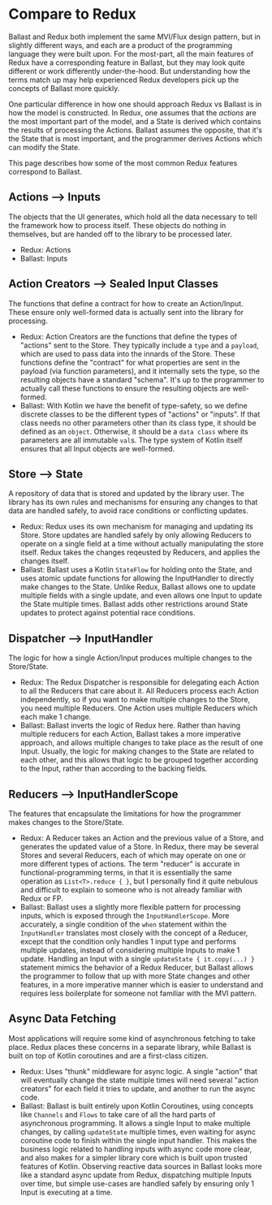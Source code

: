 ---
---

# Compare to Redux

Ballast and Redux both implement the same MVI/Flux design pattern, but in slightly different ways, and each are a
product of the programming language they were built upon. For the most-part, all the main features of Redux have a 
corresponding feature in Ballast, but they may look quite different or work differently under-the-hood. But 
understanding how the terms match up may help experienced Redux developers pick up the concepts of Ballast more quickly.

One particular difference in how one should approach Redux vs Ballast is in how the model is constructed. In Redux, one 
assumes that the _actions_ are the most important part of the model, and a State is derived which contains the results 
of processing the Actions. Ballast assumes the opposite, that it's the State that is most important, and the programmer
derives Actions which can modify the State.

This page describes how some of the most common Redux features correspond to Ballast.

## Actions --> Inputs

The objects that the UI generates, which hold all the data necessary to tell the framework how to process itself. These 
objects do nothing in themselves, but are handed off to the library to be processed later.

- Redux: Actions
- Ballast: Inputs

## Action Creators --> Sealed Input Classes

The functions that define a contract for how to create an Action/Input. These ensure only well-formed data is actually 
sent into the library for processing.

- Redux: Action Creators are the functions that define the types of "actions" sent to the Store. They typically include
  a `type` and a `payload`, which are used to pass data into the innards of the Store. These functions define the 
  "contract" for what properties are sent in the payload (via function parameters), and it internally sets the type, so
  the resulting objects have a standard "schema". It's up to the programmer to actually call these functions to ensure
  the resulting objects are well-formed.
- Ballast: With Kotlin we have the benefit of type-safety, so we define discrete classes to be the different types of 
  "actions" or "inputs". If that class needs no other parameters other than its class type, it should be defined as an 
  `object`. Otherwise, it should be a `data class` where its parameters are all immutable `val`s. The type system of 
  Kotlin itself ensures that all Input objects are well-formed.

## Store --> State

A repository of data that is stored and updated by the library user. The library has its own rules and mechanisms for
ensuring any changes to that data are handled safely, to avoid race conditions or conflicting updates.

- Redux: Redux uses its own mechanism for managing and updating its Store. Store updates are handled safely by only 
  allowing Reducers to operate on a single field at a time without actually manipulating the store itself. Redux takes 
  the changes reqeusted by Reducers, and applies the changes itself.
- Ballast: Ballast uses a Kotlin `StateFlow` for holding onto the State, and uses atomic update functions for allowing
  the InputHandler to directly make changes to the State. Unlike Redux, Ballast allows one to update multiple fields 
  with a single update, and even allows one Input to update the State multiple times. Ballast adds other restrictions 
  around State updates to protect against potential race conditions. 

## Dispatcher --> InputHandler

The logic for how a single Action/Input produces multiple changes to the Store/State.

- Redux: The Redux Dispatcher is responsible for delegating each Action to all the Reducers that care about it. All 
  Reducers process each Action independently, so if you want to make multiple changes to the Store, you need multiple
  Reducers. One Action uses multiple Reducers which each make 1 change.
- Ballast: Ballast inverts the logic of Redux here. Rather than having multiple reducers for each Action, Ballast takes
  a more imperative approach, and allows multiple changes to take place as the result of one Input. Usually, the logic
  for making changes to the State are related to each other, and this allows that logic to be grouped together according
  to the Input, rather than according to the backing fields.

## Reducers --> InputHandlerScope

The features that encapsulate the limitations for how the programmer makes changes to the Store/State.

- Redux: A Reducer takes an Action and the previous value of a Store, and generates the updated value of a Store. In 
  Redux, there may be several Stores and several Reducers, each of which may operate on one or more different types of 
  actions. The term "reducer" is accurate in functional-programming terms, in that it is essentially the same operation
  as `List<T>.reduce { }`, but I personally find it quite nebulous and difficult to explain to someone who is not 
  already familiar with Redux or FP.
- Ballast: Ballast uses a slightly more flexible pattern for processing inputs, which is exposed through the 
  `InputHandlerScope`. More accurately, a single condition of the `when` statement within the `InputHandler` translates
  most closely with the concept of a Reducer, except that the condition only handles 1 input type and performs multiple
  updates, instead of considering multiple Inputs to make 1 update. Handling an Input with a single 
  `updateState { it.copy(...) }` statement mimics the behavior of a Redux Reducer, but Ballast allows the programmer to 
  follow that up with more State changes and other features, in a more imperative manner which is easier to understand 
  and requires less boilerplate for someone not familiar with the MVI pattern.

## Async Data Fetching

Most applications will require some kind of asynchronous fetching to take place. Redux places these concerns in a 
separate library, while Ballast is built on top of Kotlin coroutines and are a first-class citizen.

- Redux: Uses "thunk" middleware for async logic. A single "action" that will eventually change the state multiple times
  will need several "action creators" for each field it tries to update, and another to run the async code.
- Ballast: Ballast is built entirely upon Kotlin Coroutines, using concepts like `Channels` and `Flows` to take care of 
  all the hard parts of asynchronous programming. It allows a single Input to make multiple changes, by calling 
  `updateState` multiple times, even waiting for async coroutine code to finish within the single input handler. This 
  makes the business logic related to handling inputs with async code more clear, and also makes for a simpler library
  core which is built upon trusted features of Kotlin. Observing reactive data sources in Ballast looks more like a 
  standard async update from Redux, dispatching multiple Inputs over time, but simple use-cases are handled safely by 
  ensuring only 1 Input is executing at a time.

